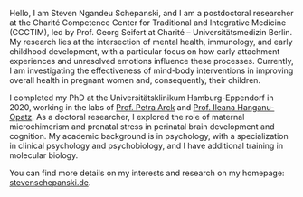 Hello, I am Steven Ngandeu Schepanski, and I am a postdoctoral researcher at the Charité Competence Center for Traditional and Integrative Medicine (CCCTIM), led by Prof. Georg Seifert at Charité – Universitätsmedizin Berlin. My research lies at the intersection of mental health, immunology, and early childhood development, with a particular focus on how early attachment experiences and unresolved emotions influence these processes. Currently, I am investigating the effectiveness of mind-body interventions in improving overall health in pregnant women and, consequently, their children.

I completed my PhD at the Universitätsklinikum Hamburg-Eppendorf in 2020, working in the labs of [Prof. Petra Arck](https://www.arcklab.de) and [Prof. Ileana Hanganu-Opatz](http://www.opatzlab.com). As a doctoral researcher, I explored the role of maternal microchimerism and prenatal stress in perinatal brain development and cognition. My academic background is in psychology, with a specialization in clinical psychology and psychobiology, and I have additional training in molecular biology.

You can find more details on my interests and research on my homepage: [stevenschepanski.de](https://stevenschepanski.de).
